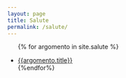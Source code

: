 ```yaml
---
layout: page
title: Salute
permalink: /salute/
---
```


<ul>

{% for argomento in site.salute %}

  <li>
    <a href="{{argomento.url}}">{{argomento.title}}</a>
    </li>
{%endfor%}

</ul>
